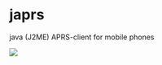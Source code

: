 # japrs

java (J2ME) APRS-client for mobile phones

<img src="http://aprs2.qrz.ru/images/0/09/Japrs-help.png">
